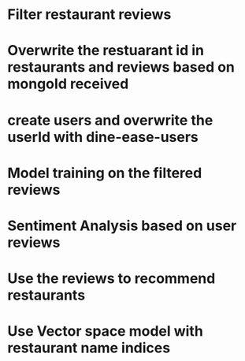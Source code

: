 # Filter restaurant reviews 
# Overwrite the restuarant id in restaurants and reviews based on mongoId received
# create users and overwrite the userId with dine-ease-users
# Model training on the filtered reviews
# Sentiment Analysis based on user reviews 
# Use the reviews to recommend restaurants
# Use Vector space model with restaurant name indices